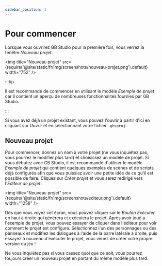 ```yaml
---
sidebar_position: 3
---
```


# Pour commencer

Lorsque vous ouvrirez GB Studio pour la première fois, vous verrez la fenêtre _Nouveau projet_.

<img title="Nouveau projet" src={require('@site/static/fr/img/screenshots/nouveau-projet.png').default} width="752" />

:::tip

Il est recommandé de commencer en utilisant le modèle _Exemple de projet_ car il contient un aperçu de nombreuses fonctionnalités fournies par GB Studio.

:::

Si vous avez déjà un projet existant, vous pouvez l'ouvrir à partir d'ici en cliquant sur _Ouvrir_ et en sélectionnant votre fichier `.gbsproj`.

## Nouveau projet

Pour commencer, donnez un nom à votre projet (ne vous inquiétez pas, vous pourrez le modifier plus tard) et choisissez un modèle de projet. Si vous débutez avec GB Studio, il est recommandé d'utiliser le modèle _Exemple de projet_ qui contient quelques exemples de scènes et de scripts déjà configurés afin que vous puissiez avoir une petite idée de ce qu'il est possible de faire. Cliquez sur _Créer projet_ et vous serez redirigé vers l'_Éditeur de projet_.

<img title="Nouveau projet" src={require('@site/static/fr/img/screenshots/editeur.png').default} width="1258" />

Dès que vous voyez cet écran, vous pouvez cliquer sur le _Bouton Exécuter_ en haut à droite qui générera et exécutera le projet. Après avoir joué a l'exemple de projet, vous pouvez essayer de cliquer dans l'éditeur pour voir comment le projet est configuré. Sélectionnez l'un des personnages ou des panneaux et modifiez les dialogues à l'aide de la barre latérale à droite, puis essayez à nouveau d'exécuter le projet, vous venez de créer votre propre version du jeu !

Ne vous inquiétez pas si vous cassez quoi que ce soit, vous pourrez toujours créer un nouveau projet en partant du même modèle plus tard.